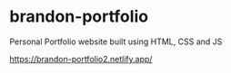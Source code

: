 # brandon-portfolio
Personal Portfolio website built using HTML, CSS and JS


https://brandon-portfolio2.netlify.app/
